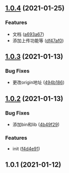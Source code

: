 ## [1.0.4](https://github.com/HoustonEB/SFTP/compare/v1.0.3...v1.0.4) (2021-01-25)


### Features

* 文档 ([a693a67](https://github.com/HoustonEB/SFTP/commit/a693a678ef6f63aaa19f0c59edfa43f07c7cdbd6))
* 添加上传功能等 ([df47af0](https://github.com/HoustonEB/SFTP/commit/df47af013177cdb691590b0a0e179da11f70387c))



## [1.0.3](https://github.com/HoustonEB/SFTP/compare/v1.0.2...v1.0.3) (2021-01-13)


### Bug Fixes

* 更改origin地址 ([494b186](https://github.com/HoustonEB/SFTP/commit/494b186ac0fd1f9323e442416e2286add334bfd5))



## [1.0.2](https://github.com/HoustonEB/SFTP/compare/v1.0.1...v1.0.2) (2021-01-13)


### Bug Fixes

* 添加bin和lib ([4b49f29](https://github.com/HoustonEB/SFTP/commit/4b49f29c82b2ff057768c453217dffb1dcc469b5))


### Features

* init ([f4d4e91](https://github.com/HoustonEB/SFTP/commit/f4d4e910b0e8741d18d2eeb086151774a28f98e3))



## 1.0.1 (2021-01-12)



